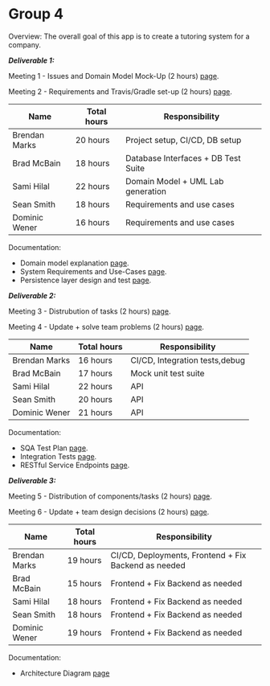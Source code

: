 # Group 4

Overview: The overall goal of this app is to create a tutoring system for a company. 

***Deliverable 1:***

Meeting 1 - Issues and Domain Model Mock-Up (2 hours) [page](https://github.com/McGill-ECSE321-Fall2019/project-group-4/wiki/Meeting---2019-10-03---2:00-4:00pm).

Meeting 2 - Requirements and Travis/Gradle set-up (2 hours) [page](https://github.com/McGill-ECSE321-Fall2019/project-group-4/wiki/Meeting-2019-10-07-2:00-4:00pm).
  
|Name                    |Total hours |Responsibility                                                       |
|------------------------|------------|---------------------------------------------------------------------|
|Brendan Marks           |   20 hours |Project setup, CI/CD, DB setup                                       |
|Brad McBain             |   18 hours |Database Interfaces + DB Test Suite                                  |
|Sami Hilal              |   22 hours |Domain Model + UML Lab generation                                    |
|Sean Smith              |   18 hours |Requirements and use cases                                           |
|Dominic Wener           |   16 hours |Requirements and use cases                                           |

Documentation:

  - Domain model explanation [page](https://github.com/McGill-ECSE321-Fall2019/project-group-4/wiki/Domain-Model).
  - System Requirements and Use-Cases [page](https://github.com/McGill-ECSE321-Fall2019/project-group-4/wiki/System-Requirements).
  - Persistence layer design and test [page](https://github.com/McGill-ECSE321-Fall2019/project-group-4/wiki/Persistence-Layer).
  
  ***Deliverable 2:***

Meeting 3 - Distrubution of tasks (2 hours) [page](https://github.com/McGill-ECSE321-Fall2019/project-group-4/wiki/Meeting-2019-10-21-2:00-4:00pm-SPRINT-2).

Meeting 4 - Update + solve team problems (2 hours) [page](https://github.com/McGill-ECSE321-Fall2019/project-group-4/wiki/Meeting-2019-10-28-5:00-7:00pm-SPRINT-2).
  
|Name                    |Total hours |Responsibility                                                       |
|------------------------|------------|---------------------------------------------------------------------|
|Brendan Marks           |   16 hours |CI/CD, Integration tests,debug                                       |
|Brad McBain             |   17 hours |Mock unit test suite                                                 |
|Sami Hilal              |   22 hours |API                                                                  |
|Sean Smith              |   20 hours |API                                                                  |
|Dominic Wener           |   21 hours |API                                                                  |

Documentation:

  - SQA Test Plan [page](https://github.com/McGill-ECSE321-Fall2019/project-group-4/wiki/Software-Quality-Assurance-Plan-and-Report).
  - Integration Tests [page](https://github.com/McGill-ECSE321-Fall2019/project-group-4/wiki/Integration-Tests).
  - RESTful Service Endpoints [page](https://github.com/McGill-ECSE321-Fall2019/project-group-4/wiki/RESTful-Service-Endpoints).
  
  ***Deliverable 3:***

Meeting 5 - Distribution of components/tasks (2 hours) [page](https://github.com/McGill-ECSE321-Fall2019/project-group-4/wiki/Meeting-2019-11-14-2:00-4:00pm-SPRINT-3).

Meeting 6 - Update + team design decisions (2 hours) [page](https://github.com/McGill-ECSE321-Fall2019/project-group-4/wiki/Meeting-2019-11-16-5:00-7:00pm-SPRINT-3).
  
|Name                    |Total hours |Responsibility                                                       |
|------------------------|------------|---------------------------------------------------------------------|
|Brendan Marks           |   19 hours |CI/CD, Deployments, Frontend + Fix Backend as needed                 |
|Brad McBain             |   15 hours |Frontend + Fix Backend as needed                                     |
|Sami Hilal              |   18 hours |Frontend + Fix Backend as needed                                     |
|Sean Smith              |   18 hours |Frontend + Fix Backend as needed                                     |
|Dominic Wener           |   19 hours |Frontend + Fix Backend as needed                                     |

Documentation:

  - Architecture Diagram [page]()
